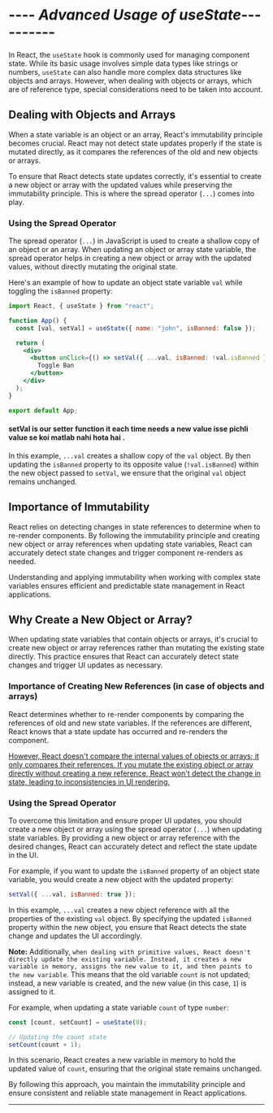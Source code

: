 # ---- _Advanced Usage of useState_----------

In React, the `useState` hook is commonly used for managing component state. While its basic usage involves simple data types like strings or numbers, `useState` can also handle more complex data structures like objects and arrays. However, when dealing with objects or arrays, which are of reference type, special considerations need to be taken into account.

## Dealing with Objects and Arrays

When a state variable is an object or an array, React's immutability principle becomes crucial. React may not detect state updates properly if the state is mutated directly, as it compares the references of the old and new objects or arrays.

To ensure that React detects state updates correctly, it's essential to create a new object or array with the updated values while preserving the immutability principle. This is where the spread operator (`...`) comes into play.

### Using the Spread Operator

The spread operator (`...`) in JavaScript is used to create a shallow copy of an object or an array. When updating an object or array state variable, the spread operator helps in creating a new object or array with the updated values, without directly mutating the original state.

Here's an example of how to update an object state variable `val` while toggling the `isBanned` property:

```jsx
import React, { useState } from "react";

function App() {
  const [val, setVal] = useState({ name: "john", isBanned: false });

  return (
    <div>
      <button onClick={() => setVal({ ...val, isBanned: !val.isBanned })}>
        Toggle Ban
      </button>
    </div>
  );
}

export default App;
```
#### setVal is our setter function it each time needs a  new value isse pichli value se koi matlab nahi hota hai .

In this example, `...val` creates a shallow copy of the `val` object. By then updating the `isBanned` property to its opposite value (`!val.isBanned`) within the new object passed to `setVal`, we ensure that the original `val` object remains unchanged.

## Importance of Immutability

React relies on detecting changes in state references to determine when to re-render components. By following the immutability principle and creating new object or array references when updating state variables, React can accurately detect state changes and trigger component re-renders as needed.

Understanding and applying immutability when working with complex state variables ensures efficient and predictable state management in React applications.


## Why Create a New Object or Array?

When updating state variables that contain objects or arrays, it's crucial to create new object or array references rather than mutating the existing state directly. This practice ensures that React can accurately detect state changes and trigger UI updates as necessary.

### Importance of Creating New References (in case of objects and arrays)

React determines whether to re-render components by comparing the references of old and new state variables. If the references are different, React knows that a state update has occurred and re-renders the component.

<u>However, React doesn't compare the internal values of objects or arrays; it only compares their references. If you mutate the existing object or array directly without creating a new reference, React won't detect the change in state, leading to inconsistencies in UI rendering.</u>

### Using the Spread Operator

To overcome this limitation and ensure proper UI updates, you should create a new object or array using the spread operator (`...`) when updating state variables. By providing a new object or array reference with the desired changes, React can accurately detect and reflect the state update in the UI.

For example, if you want to update the `isBanned` property of an object state variable, you would create a new object with the updated property:

```jsx
setVal({ ...val, isBanned: true });
```

In this example, `...val` creates a new object reference with all the properties of the existing `val` object. By specifying the updated `isBanned` property within the new object, you ensure that React detects the state change and updates the UI accordingly.

**Note:** Additionally, `when dealing with primitive values, React doesn't directly update the existing variable. Instead, it creates a new variable in memory, assigns the new value to it, and then points to the new variable`. This means that the old variable `count` is not updated; instead, a new variable is created, and the new value (in this case, `1`) is assigned to it. 

For example, when updating a state variable `count` of type `number`:

```jsx
const [count, setCount] = useState(0);

// Updating the count state
setCount(count + 1);
```

In this scenario, React creates a new variable in memory to hold the updated value of `count`, ensuring that the original state remains unchanged.


By following this approach, you maintain the immutability principle and ensure consistent and reliable state management in React applications.

-------------------------------------------------------------------------------------------------------------------------------